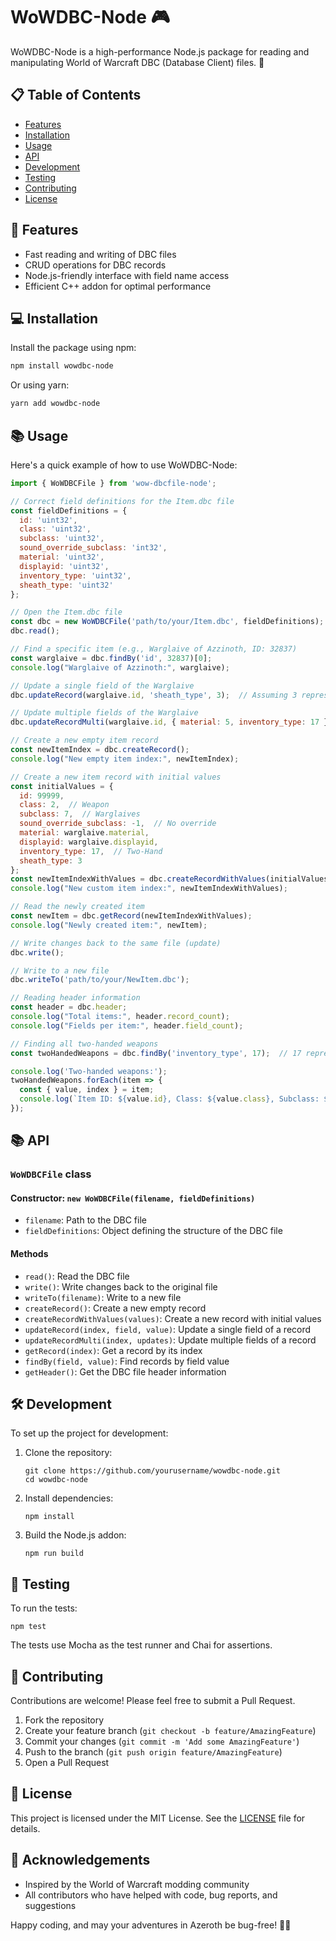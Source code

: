 # WoWDBC-Node 🎮

WoWDBC-Node is a high-performance Node.js package for reading and manipulating World of Warcraft DBC (Database Client) files. 🚀

## 📋 Table of Contents

- [Features](#-features)
- [Installation](#-installation)
- [Usage](#-usage)
- [API](#-api)
- [Development](#-development)
- [Testing](#-testing)
- [Contributing](#-contributing)
- [License](#-license)

## 🌟 Features

- Fast reading and writing of DBC files
- CRUD operations for DBC records
- Node.js-friendly interface with field name access
- Efficient C++ addon for optimal performance

## 💻 Installation

Install the package using npm:

```bash
npm install wowdbc-node
```

Or using yarn:

```bash
yarn add wowdbc-node
```

## 📚 Usage

Here's a quick example of how to use WoWDBC-Node:

```javascript
import { WoWDBCFile } from 'wow-dbcfile-node';

// Correct field definitions for the Item.dbc file
const fieldDefinitions = {
  id: 'uint32',
  class: 'uint32',
  subclass: 'uint32',
  sound_override_subclass: 'int32',
  material: 'uint32',
  displayid: 'uint32',
  inventory_type: 'uint32',
  sheath_type: 'uint32'
};

// Open the Item.dbc file
const dbc = new WoWDBCFile('path/to/your/Item.dbc', fieldDefinitions);
dbc.read();

// Find a specific item (e.g., Warglaive of Azzinoth, ID: 32837)
const warglaive = dbc.findBy('id', 32837)[0];
console.log("Warglaive of Azzinoth:", warglaive);

// Update a single field of the Warglaive
dbc.updateRecord(warglaive.id, 'sheath_type', 3);  // Assuming 3 represents a different sheath type

// Update multiple fields of the Warglaive
dbc.updateRecordMulti(warglaive.id, { material: 5, inventory_type: 17 });  // Assuming 5 is a different material and 17 is Two-Hand

// Create a new empty item record
const newItemIndex = dbc.createRecord();
console.log("New empty item index:", newItemIndex);

// Create a new item record with initial values
const initialValues = {
  id: 99999,
  class: 2,  // Weapon
  subclass: 7,  // Warglaives
  sound_override_subclass: -1,  // No override
  material: warglaive.material,
  displayid: warglaive.displayid,
  inventory_type: 17,  // Two-Hand
  sheath_type: 3
};
const newItemIndexWithValues = dbc.createRecordWithValues(initialValues);
console.log("New custom item index:", newItemIndexWithValues);

// Read the newly created item
const newItem = dbc.getRecord(newItemIndexWithValues);
console.log("Newly created item:", newItem);

// Write changes back to the same file (update)
dbc.write();

// Write to a new file
dbc.writeTo('path/to/your/NewItem.dbc');

// Reading header information
const header = dbc.header;
console.log("Total items:", header.record_count);
console.log("Fields per item:", header.field_count);

// Finding all two-handed weapons
const twoHandedWeapons = dbc.findBy('inventory_type', 17);  // 17 represents Two-Hand weapons

console.log('Two-handed weapons:');
twoHandedWeapons.forEach(item => {
  const { value, index } = item;
  console.log(`Item ID: ${value.id}, Class: ${value.class}, Subclass: ${value.subclass}, Display ID: ${value.displayid}`);
});
```

## 📚 API

### `WoWDBCFile` class

#### Constructor: `new WoWDBCFile(filename, fieldDefinitions)`

- `filename`: Path to the DBC file
- `fieldDefinitions`: Object defining the structure of the DBC file

#### Methods

- `read()`: Read the DBC file
- `write()`: Write changes back to the original file
- `writeTo(filename)`: Write to a new file
- `createRecord()`: Create a new empty record
- `createRecordWithValues(values)`: Create a new record with initial values
- `updateRecord(index, field, value)`: Update a single field of a record
- `updateRecordMulti(index, updates)`: Update multiple fields of a record
- `getRecord(index)`: Get a record by its index
- `findBy(field, value)`: Find records by field value
- `getHeader()`: Get the DBC file header information

## 🛠️ Development

To set up the project for development:

1. Clone the repository:
   ```
   git clone https://github.com/yourusername/wowdbc-node.git
   cd wowdbc-node
   ```

2. Install dependencies:
   ```
   npm install
   ```

3. Build the Node.js addon:
   ```
   npm run build
   ```

## 🧪 Testing

To run the tests:

```
npm test
```

The tests use Mocha as the test runner and Chai for assertions.

## 🤝 Contributing

Contributions are welcome! Please feel free to submit a Pull Request.

1. Fork the repository
2. Create your feature branch (`git checkout -b feature/AmazingFeature`)
3. Commit your changes (`git commit -m 'Add some AmazingFeature'`)
4. Push to the branch (`git push origin feature/AmazingFeature`)
5. Open a Pull Request

## 📜 License

This project is licensed under the MIT License. See the [LICENSE](LICENSE) file for details.

## 🙏 Acknowledgements

- Inspired by the World of Warcraft modding community
- All contributors who have helped with code, bug reports, and suggestions

Happy coding, and may your adventures in Azeroth be bug-free! 🐉✨
